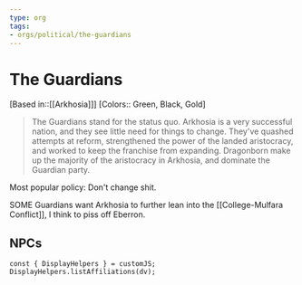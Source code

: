 ```yaml
---
type: org
tags:
- orgs/political/the-guardians
---
```


# The Guardians

[Based in::[[Arkhosia]]]
[Colors:: Green, Black, Gold]

> The Guardians stand for the status quo. Arkhosia is a very successful nation, and they see little need for things to change. They've quashed attempts at reform, strengthened the power of the landed aristocracy, and worked to keep the franchise from expanding. Dragonborn make up the majority of the aristocracy in Arkhosia, and dominate the Guardian party.

Most popular policy: Don't change shit.

SOME Guardians want Arkhosia to further lean into the [[College-Mulfara Conflict]], I think to piss off Eberron.

## NPCs
```dataviewjs
const { DisplayHelpers } = customJS; DisplayHelpers.listAffiliations(dv);
```